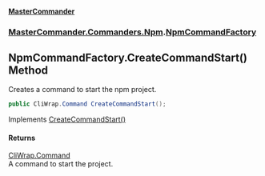 #### [MasterCommander](MasterCommander.md 'MasterCommander')
### [MasterCommander.Commanders.Npm](MasterCommander.md#MasterCommander.Commanders.Npm 'MasterCommander.Commanders.Npm').[NpmCommandFactory](NpmCommandFactory.md 'MasterCommander.Commanders.Npm.NpmCommandFactory')

## NpmCommandFactory.CreateCommandStart() Method

Creates a command to start the npm project.

```csharp
public CliWrap.Command CreateCommandStart();
```

Implements [CreateCommandStart()](INpmCommandFactory.CreateCommandStart().md 'MasterCommander.Commanders.Npm.INpmCommandFactory.CreateCommandStart()')

#### Returns
[CliWrap.Command](https://docs.microsoft.com/en-us/dotnet/api/CliWrap.Command 'CliWrap.Command')  
A command to start the project.